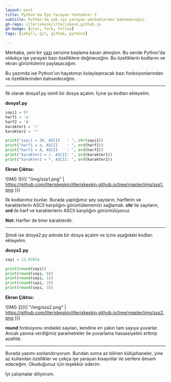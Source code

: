 ```yaml
---
layout: post
title: Python'da İşe Yarayan Yöntemler 3
subtitle: Python'da çok işe yarayan yöntemlerden bahsedeceğiz.
gh-repo: ilteriskesk/ilteriskesk.github.io
gh-badge: [star, fork, follow]
tags: [jekyll, git, github, python3]

---
```


Merhaba, yeni bir [yazı](2018-10-28-pythonserisi1.md) serisine başlama kararı almıştım. Bu seride Python'da oldukça işe yarayan bazı özelliklere değineceğim. Bu özelliklerin kodlarını ve ekran görüntülerini paylaşacağım.

Bu yazımda ise Python'un hayatımızı kolaylaştıracak bazı fonksiyonlarından ve özelliklerinden bahsedeceğim.

---------------------------------------

İlk olarak dosya1.py isimli bir dosya açalım. İçine şu kodları ekleyelim.

**dosya1.py**

```Python
sayi1 = 97
harf1 = 'a'
harf2 = 'A'
karakter1 = '/'
karakter2 = '*'

print("sayi1 = 30, ASCII   : ", chr(sayi1))
print("harf1 = a, ASCII    : ", ord(harf1))
print("harf2 = A, ASCII    : ", ord(harf2))
print("karakter1 = /, ASCII: ", ord(karakter1))
print("karakter2 = *, ASCII: ", ord(karakter2))

```

**Ekran Çıktısı:**

![IMG 1]({{ "/img/sss1.png" | https://github.com/ilteriskeskin/ilteriskeskin.github.io/tree/master/img/sss1.png }})

İlk kodlarımız bunlar. Burada yaptığımız şey sayıların, harflerin ve karakterlerin ASCII karşılığını
görüntülememizi sağlamak. **chr** ile sayıların, **ord** ile harf ve karakterlerin ASCII karşılığını
görüntülüyoruz.

**Not:** Harfler de birer karakterdir.

--------------------------------------

Şimdi ise dosya2.py adında bir dosya açalım ve içine aşağıdaki kodları ekleyelim.

**dosya2.py**

```Python
sayi = 12.87654

print(round(sayi))
print(round(sayi, 0))
print(round(sayi, 1))
print(round(sayi, 2))
print(round(sayi, 3))

```

**Ekran Çıktısı:**

![IMG 2]({{ "/img/sss2.png" | https://github.com/ilteriskeskin/ilteriskeskin.github.io/tree/master/img/sss2.png }})

**round** fonksiyonu ondalıklı sayıları, kendine en yakın tam sayıya yuvarlar. Ancak yanına verdiğimiz
parametreler ile yuvarlama hassasiyetini arttırıp azalttık.

--------------------------------------

Burada yazımı sonlandırıyorum. Bundan sonra az bilinen kütüphaneler, yine az kullanılan özellikler ve çokça
işe yarayan kısayollar ile serilere devam edeceğim. Okuduğunuz için teşekkür ederim.

İyi çalışmalar diliyorum.
